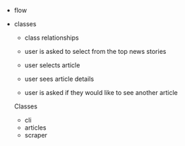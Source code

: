 - flow
- classes
    - class relationships

    - user is asked to select from the top news stories
    - user selects article
    - user sees article details
    - user is asked if they would like to see another article

    Classes
    - cli
    - articles
    - scraper